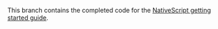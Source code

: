 This branch contains the completed code for the [NativeScript getting started guide](http://docs.nativescript.org/getting-started).